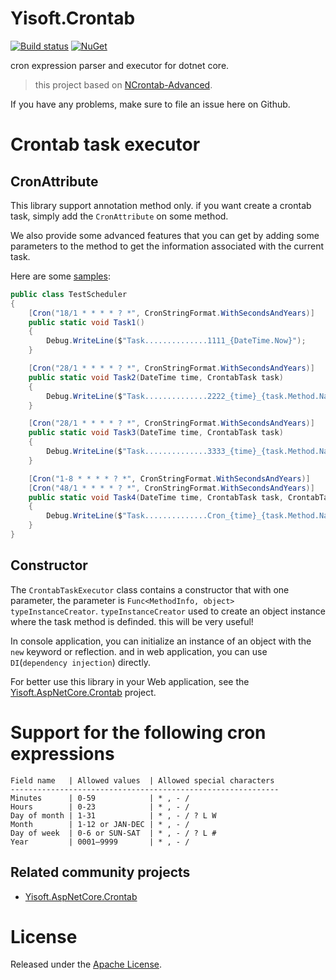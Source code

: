 ﻿# Yisoft.Crontab #

[![Build status](https://ci.appveyor.com/api/projects/status/mgms413qy8s0y181?svg=true)](https://ci.appveyor.com/project/yiteam/crontab)
[![NuGet](https://img.shields.io/nuget/v/Yisoft.Crontab.svg?style=flat&label=nuget)](https://www.nuget.org/packages/Yisoft.Crontab/)

cron expression parser and executor for dotnet core.

> this project based on [NCrontab-Advanced](https://github.com/jcoutch/NCrontab-Advanced).

If you have any problems, make sure to file an issue here on Github.

# Crontab task executor #

## CronAttribute ##
This library support annotation method only. if you want create a crontab task, simply add the `CronAttribute` on some method.

We also provide some advanced features that you can get by adding some parameters to the method to get the information associated with the current task.

Here are some [samples](sample):
```csharp
public class TestScheduler
{
	[Cron("18/1 * * * * ? *", CronStringFormat.WithSecondsAndYears)]
	public static void Task1()
	{
		Debug.WriteLine($"Task..............1111_{DateTime.Now}");
	}

	[Cron("28/1 * * * * ? *", CronStringFormat.WithSecondsAndYears)]
	public static void Task2(DateTime time, CrontabTask task)
	{
		Debug.WriteLine($"Task..............2222_{time}_{task.Method.Name}");
	}

	[Cron("28/1 * * * * ? *", CronStringFormat.WithSecondsAndYears)]
	public static void Task3(DateTime time, CrontabTask task)
	{
		Debug.WriteLine($"Task..............3333_{time}_{task.Method.Name}");
	}

	[Cron("1-8 * * * * ? *", CronStringFormat.WithSecondsAndYears)]
	[Cron("48/1 * * * * ? *", CronStringFormat.WithSecondsAndYears)]
	public static void Task4(DateTime time, CrontabTask task, CrontabTaskExecutor taskExecutor)
	{
		Debug.WriteLine($"Task..............Cron_{time}_{task.Method.Name}_{taskExecutor.Tasks.Count}");
	}
}
```

## Constructor ##

The `CrontabTaskExecutor` class contains a constructor that with one parameter, the parameter is `Func<MethodInfo, object> typeInstanceCreator`. `typeInstanceCreator` used to create an object instance where the task method is definded. this will be very useful!

In console application, you can initialize an instance of an object with the `new` keyword or reflection. and in web application, you can use `DI`(`dependency injection`) directly.

For better use this library in your Web application, see the [Yisoft.AspNetCore.Crontab](https://github.com/yisoft-aspnet/crontab) project.

# Support for the following cron expressions #

```
Field name   | Allowed values  | Allowed special characters
------------------------------------------------------------
Minutes      | 0-59            | * , - /
Hours        | 0-23            | * , - /
Day of month | 1-31            | * , - / ? L W
Month        | 1-12 or JAN-DEC | * , - /
Day of week  | 0-6 or SUN-SAT  | * , - / ? L #
Year         | 0001–9999       | * , - /
```

## Related community projects
* [Yisoft.AspNetCore.Crontab](https://github.com/yisoft-aspnet/crontab)

# License
Released under the [Apache License](License.txt).